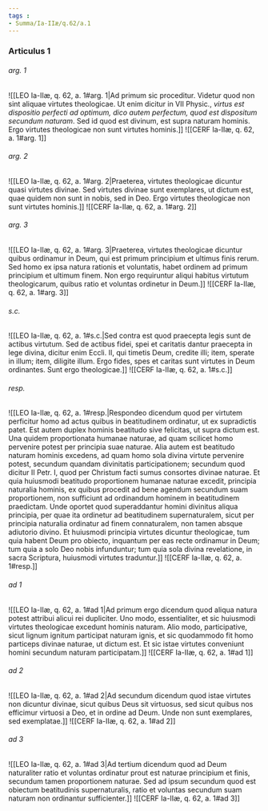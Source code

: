 ```yaml
---
tags : 
- Summa/Ia-IIæ/q.62/a.1
---
```


### Articulus 1

###### arg. 1
![[LEO Ia-IIæ, q. 62, a. 1#arg. 1|Ad primum sic proceditur. Videtur quod non sint aliquae virtutes theologicae. Ut enim dicitur in VII Physic., *virtus est dispositio perfecti ad optimum, dico autem perfectum, quod est dispositum secundum naturam*. Sed id quod est divinum, est supra naturam hominis. Ergo virtutes theologicae non sunt virtutes hominis.]]
![[CERF Ia-IIæ, q. 62, a. 1#arg. 1]]

###### arg. 2
![[LEO Ia-IIæ, q. 62, a. 1#arg. 2|Praeterea, virtutes theologicae dicuntur quasi virtutes divinae. Sed virtutes divinae sunt exemplares, ut dictum est, quae quidem non sunt in nobis, sed in Deo. Ergo virtutes theologicae non sunt virtutes hominis.]]
![[CERF Ia-IIæ, q. 62, a. 1#arg. 2]]

###### arg. 3
![[LEO Ia-IIæ, q. 62, a. 1#arg. 3|Praeterea, virtutes theologicae dicuntur quibus ordinamur in Deum, qui est primum principium et ultimus finis rerum. Sed homo ex ipsa natura rationis et voluntatis, habet ordinem ad primum principium et ultimum finem. Non ergo requiruntur aliqui habitus virtutum theologicarum, quibus ratio et voluntas ordinetur in Deum.]]
![[CERF Ia-IIæ, q. 62, a. 1#arg. 3]]

###### s.c.
![[LEO Ia-IIæ, q. 62, a. 1#s.c.|Sed contra est quod praecepta legis sunt de actibus virtutum. Sed de actibus fidei, spei et caritatis dantur praecepta in lege divina, dicitur enim Eccli. II, qui timetis Deum, credite illi; item, sperate in illum; item, diligite illum. Ergo fides, spes et caritas sunt virtutes in Deum ordinantes. Sunt ergo theologicae.]]
![[CERF Ia-IIæ, q. 62, a. 1#s.c.]]

###### resp.
![[LEO Ia-IIæ, q. 62, a. 1#resp.|Respondeo dicendum quod per virtutem perficitur homo ad actus quibus in beatitudinem ordinatur, ut ex supradictis patet. Est autem duplex hominis beatitudo sive felicitas, ut supra dictum est. Una quidem proportionata humanae naturae, ad quam scilicet homo pervenire potest per principia suae naturae. Alia autem est beatitudo naturam hominis excedens, ad quam homo sola divina virtute pervenire potest, secundum quandam divinitatis participationem; secundum quod dicitur II Petr. I, quod per Christum facti sumus consortes divinae naturae. Et quia huiusmodi beatitudo proportionem humanae naturae excedit, principia naturalia hominis, ex quibus procedit ad bene agendum secundum suam proportionem, non sufficiunt ad ordinandum hominem in beatitudinem praedictam. Unde oportet quod superaddantur homini divinitus aliqua principia, per quae ita ordinetur ad beatitudinem supernaturalem, sicut per principia naturalia ordinatur ad finem connaturalem, non tamen absque adiutorio divino. Et huiusmodi principia virtutes dicuntur theologicae, tum quia habent Deum pro obiecto, inquantum per eas recte ordinamur in Deum; tum quia a solo Deo nobis infunduntur; tum quia sola divina revelatione, in sacra Scriptura, huiusmodi virtutes traduntur.]]
![[CERF Ia-IIæ, q. 62, a. 1#resp.]]

###### ad 1
![[LEO Ia-IIæ, q. 62, a. 1#ad 1|Ad primum ergo dicendum quod aliqua natura potest attribui alicui rei dupliciter. Uno modo, essentialiter, et sic huiusmodi virtutes theologicae excedunt hominis naturam. Alio modo, participative, sicut lignum ignitum participat naturam ignis, et sic quodammodo fit homo particeps divinae naturae, ut dictum est. Et sic istae virtutes conveniunt homini secundum naturam participatam.]]
![[CERF Ia-IIæ, q. 62, a. 1#ad 1]]

###### ad 2
![[LEO Ia-IIæ, q. 62, a. 1#ad 2|Ad secundum dicendum quod istae virtutes non dicuntur divinae, sicut quibus Deus sit virtuosus, sed sicut quibus nos efficimur virtuosi a Deo, et in ordine ad Deum. Unde non sunt exemplares, sed exemplatae.]]
![[CERF Ia-IIæ, q. 62, a. 1#ad 2]]

###### ad 3
![[LEO Ia-IIæ, q. 62, a. 1#ad 3|Ad tertium dicendum quod ad Deum naturaliter ratio et voluntas ordinatur prout est naturae principium et finis, secundum tamen proportionem naturae. Sed ad ipsum secundum quod est obiectum beatitudinis supernaturalis, ratio et voluntas secundum suam naturam non ordinantur sufficienter.]]
![[CERF Ia-IIæ, q. 62, a. 1#ad 3]]

